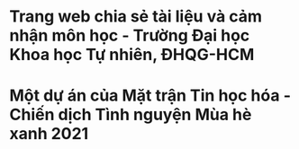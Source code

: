 # Trang web chia sẻ tài liệu và cảm nhận môn học - Trường Đại học Khoa học Tự nhiên, ĐHQG-HCM
# Một dự án của Mặt trận Tin học hóa - Chiến dịch Tình nguyện Mùa hè xanh 2021

